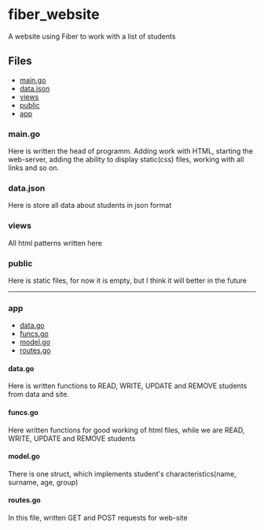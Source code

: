 # fiber_website
A website using Fiber to work with a list of students

## Files
- [main.go](#main)
- [data.json](#data)
- [views](#views)
- [public](#public)
- [app](#app)

### main.go <div id="main"></div>
Here is written the head of programm. Adding work with HTML, starting the web-server, adding the ability to display static(css) files, working with all links and so on.

### data.json <div id="data"></div>
Here is store all data about students in json format

### views <div id="views"></div>
All html patterns written here

### public <div id="public"></div>
Here is static files, for now it is empty, but I think it will better in the future

----------------------------------------------------------------------------------
### app <div id="app"></div>
- [data.go](#data.go)
- [funcs.go](#funcs.go)
- [model.go](#model.go)
- [routes.go](#routes.go)

#### data.go <div id="data.go"></div>
Here is written functions to READ, WRITE, UPDATE and REMOVE students from data and site.

#### funcs.go <div id="funcs.go"></div>
Here written functions for good working of html files, while we are READ, WRITE, UPDATE and REMOVE students

#### model.go <div id="model.go"></div>
There is one struct, which implements student's characteristics(name, surname, age, group)

#### routes.go <div id="routes.go"></div>
In this file, written GET and POST requests for web-site
